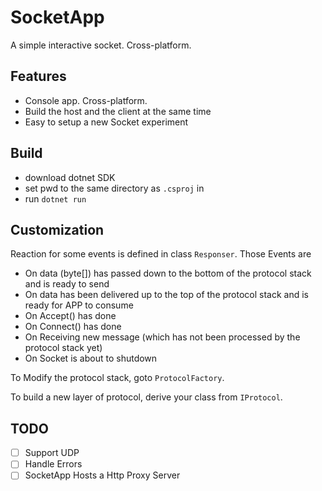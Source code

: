 # SocketApp

A simple interactive socket. Cross-platform.

## Features

- Console app. Cross-platform.
- Build the host and the client at the same time
- Easy to setup a new Socket experiment

## Build

- download dotnet SDK
- set pwd to the same directory as `.csproj` in
- run `dotnet run`

## Customization

Reaction for some events is defined in class `Responser`. Those Events are

- On data (byte[]) has passed down to the bottom of the protocol stack and is ready to send
- On data has been delivered up to the top of the protocol stack and is ready for APP to consume
- On Accept() has done
- On Connect() has done
- On Receiving new message (which has not been processed by the protocol stack yet)
- On Socket is about to shutdown

To Modify the protocol stack, goto `ProtocolFactory`.

To build a new layer of protocol, derive your class from `IProtocol`.

## TODO

- [ ] Support UDP
- [ ] Handle Errors
- [ ] SocketApp Hosts a Http Proxy Server
